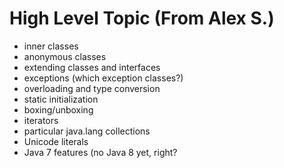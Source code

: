 

High Level Topic (From Alex S.)
========================================================================
- inner classes
- anonymous classes
- extending classes and interfaces
- exceptions (which exception classes?)
- overloading and type conversion
- static initialization
- boxing/unboxing
- iterators
- particular java.lang collections
- Unicode literals
- Java 7 features (no Java 8 yet, right?
